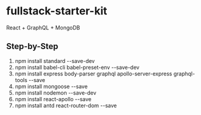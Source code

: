 # fullstack-starter-kit
React + GraphQL + MongoDB

## Step-by-Step

1. npm install standard --save-dev
1. npm install babel-cli babel-preset-env --save-dev
1. npm install express body-parser graphql apollo-server-express graphql-tools --save
1. npm install mongoose --save
1. npm install nodemon --save-dev
1. npm install react-apollo --save
1. npm install antd react-router-dom --save
